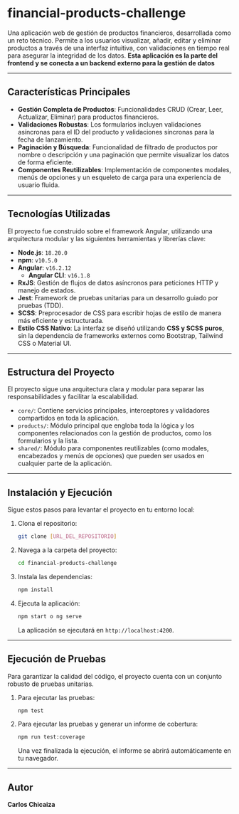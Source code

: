 # financial-products-challenge

Una aplicación web de gestión de productos financieros, desarrollada como un reto técnico. Permite a los usuarios visualizar, añadir, editar y eliminar productos a través de una interfaz intuitiva, con validaciones en tiempo real para asegurar la integridad de los datos.
**Esta aplicación es la parte del frontend y se conecta a un backend externo para la gestión de datos**

---

## Características Principales

- **Gestión Completa de Productos**: Funcionalidades CRUD (Crear, Leer, Actualizar, Eliminar) para productos financieros.
- **Validaciones Robustas**: Los formularios incluyen validaciones asíncronas para el ID del producto y validaciones síncronas para la fecha de lanzamiento.
- **Paginación y Búsqueda**: Funcionalidad de filtrado de productos por nombre o descripción y una paginación que permite visualizar los datos de forma eficiente.
- **Componentes Reutilizables**: Implementación de componentes modales, menús de opciones y un esqueleto de carga para una experiencia de usuario fluida.

---

## Tecnologías Utilizadas

El proyecto fue construido sobre el framework Angular, utilizando una arquitectura modular y las siguientes herramientas y librerías clave:

- **Node.js**: `18.20.0`
- **npm**: `v10.5.0`
- **Angular**: `v16.2.12`
  - **Angular CLI**: `v16.1.8`
- **RxJS**: Gestión de flujos de datos asíncronos para peticiones HTTP y manejo de estados.
- **Jest**: Framework de pruebas unitarias para un desarrollo guiado por pruebas (TDD).
- **SCSS**: Preprocesador de CSS para escribir hojas de estilo de manera más eficiente y estructurada.
- **Estilo CSS Nativo**: La interfaz se diseñó utilizando **CSS y SCSS puros**, sin la dependencia de frameworks externos como Bootstrap, Tailwind CSS o Material UI.

---

## Estructura del Proyecto

El proyecto sigue una arquitectura clara y modular para separar las responsabilidades y facilitar la escalabilidad.

- `core/`: Contiene servicios principales, interceptores y validadores compartidos en toda la aplicación.
- `products/`: Módulo principal que engloba toda la lógica y los componentes relacionados con la gestión de productos, como los formularios y la lista.
- `shared/`: Módulo para componentes reutilizables (como modales, encabezados y menús de opciones) que pueden ser usados en cualquier parte de la aplicación.

---

## Instalación y Ejecución

Sigue estos pasos para levantar el proyecto en tu entorno local:

1.  Clona el repositorio:
    ```bash
    git clone [URL_DEL_REPOSITORIO]
    ```
2.  Navega a la carpeta del proyecto:
    ```bash
    cd financial-products-challenge
    ```
3.  Instala las dependencias:
    ```bash
    npm install
    ```
4.  Ejecuta la aplicación:
    ```bash
    npm start o ng serve
    ```
    La aplicación se ejecutará en `http://localhost:4200`.

---

## Ejecución de Pruebas

Para garantizar la calidad del código, el proyecto cuenta con un conjunto robusto de pruebas unitarias.

1.  Para ejecutar las pruebas:
    ```bash
    npm test
    ```
2.  Para ejecutar las pruebas y generar un informe de cobertura:
    ```bash
    npm run test:coverage
    ```
    Una vez finalizada la ejecución, el informe se abrirá automáticamente en tu navegador.

---

## Autor

**Carlos Chicaiza**

